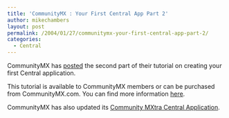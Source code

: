 ```yaml
---
title: 'CommunityMX : Your First Central App Part 2'
author: mikechambers
layout: post
permalink: /2004/01/27/communitymx-your-first-central-app-part-2/
categories:
  - Central
---
```



CommunityMX has [posted][1] the second part of their tutorial on creating your first Central application.

This tutorial is available to CommunityMX members or can be purchased from CommunityMX.com. You can find more information [here][1].

CommunityMX has also updated its [Community MXtra Central Application][2].

 [1]: http://www.communitymx.com/abstract.cfm?cid=A158105C750D7521
 [2]: http://www.communitymx.com/abstract.cfm?cid=A2D2A836CDB0353C